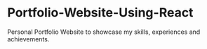 # Portfolio-Website-Using-React
Personal Portfolio Website to showcase my skills, experiences and achievements.
